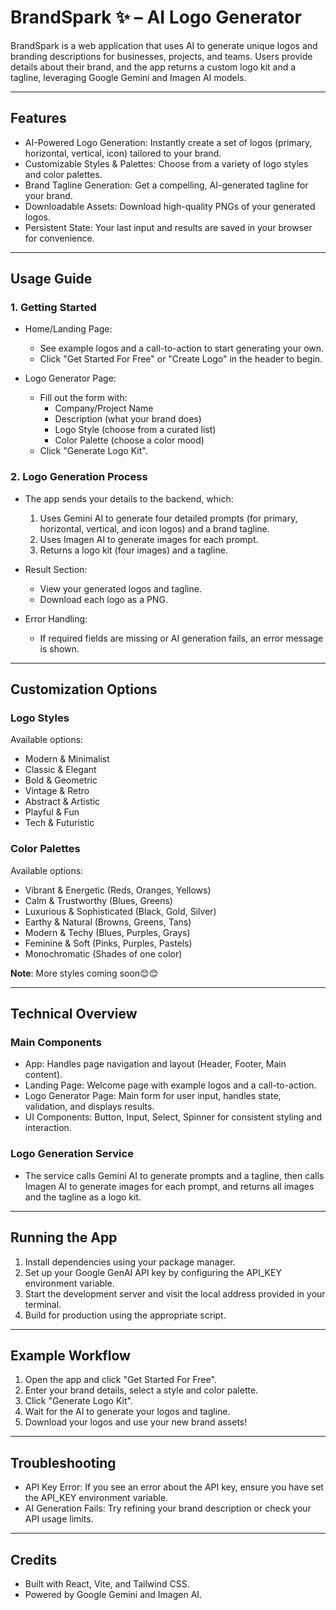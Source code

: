 # BrandSpark ✨ – AI Logo Generator

BrandSpark is a web application that uses AI to generate unique logos and branding descriptions for businesses, projects, and teams. Users provide details about their brand, and the app returns a custom logo kit and a tagline, leveraging Google Gemini and Imagen AI models.

---

## Features

- AI-Powered Logo Generation: Instantly create a set of logos (primary, horizontal, vertical, icon) tailored to your brand.
- Customizable Styles & Palettes: Choose from a variety of logo styles and color palettes.
- Brand Tagline Generation: Get a compelling, AI-generated tagline for your brand.
- Downloadable Assets: Download high-quality PNGs of your generated logos.
- Persistent State: Your last input and results are saved in your browser for convenience.

---

## Usage Guide

### 1. Getting Started

- Home/Landing Page:
  - See example logos and a call-to-action to start generating your own.
  - Click "Get Started For Free" or "Create Logo" in the header to begin.

- Logo Generator Page:
  - Fill out the form with:
    - Company/Project Name
    - Description (what your brand does)
    - Logo Style (choose from a curated list)
    - Color Palette (choose a color mood)
  - Click "Generate Logo Kit".

### 2. Logo Generation Process

- The app sends your details to the backend, which:
  1. Uses Gemini AI to generate four detailed prompts (for primary, horizontal, vertical, and icon logos) and a brand tagline.
  2. Uses Imagen AI to generate images for each prompt.
  3. Returns a logo kit (four images) and a tagline.

- Result Section:
  - View your generated logos and tagline.
  - Download each logo as a PNG.

- Error Handling:
  - If required fields are missing or AI generation fails, an error message is shown.

---

## Customization Options

### Logo Styles

Available options:
- Modern & Minimalist
- Classic & Elegant
- Bold & Geometric
- Vintage & Retro
- Abstract & Artistic
- Playful & Fun
- Tech & Futuristic

### Color Palettes

Available options:
- Vibrant & Energetic (Reds, Oranges, Yellows)
- Calm & Trustworthy (Blues, Greens)
- Luxurious & Sophisticated (Black, Gold, Silver)
- Earthy & Natural (Browns, Greens, Tans)
- Modern & Techy (Blues, Purples, Grays)
- Feminine & Soft (Pinks, Purples, Pastels)
- Monochromatic (Shades of one color)

**Note**: More styles coming soon😊😊 

---

## Technical Overview

### Main Components

- App: Handles page navigation and layout (Header, Footer, Main content).
- Landing Page: Welcome page with example logos and a call-to-action.
- Logo Generator Page: Main form for user input, handles state, validation, and displays results.
- UI Components: Button, Input, Select, Spinner for consistent styling and interaction.

### Logo Generation Service

- The service calls Gemini AI to generate prompts and a tagline, then calls Imagen AI to generate images for each prompt, and returns all images and the tagline as a logo kit.

---

## Running the App

1. Install dependencies using your package manager.
2. Set up your Google GenAI API key by configuring the API_KEY environment variable.
3. Start the development server and visit the local address provided in your terminal.
4. Build for production using the appropriate script.

---

## Example Workflow

1. Open the app and click "Get Started For Free".
2. Enter your brand details, select a style and color palette.
3. Click "Generate Logo Kit".
4. Wait for the AI to generate your logos and tagline.
5. Download your logos and use your new brand assets!

---

## Troubleshooting

- API Key Error: If you see an error about the API key, ensure you have set the API_KEY environment variable.
- AI Generation Fails: Try refining your brand description or check your API usage limits.

---

## Credits

- Built with React, Vite, and Tailwind CSS.
- Powered by Google Gemini and Imagen AI.
